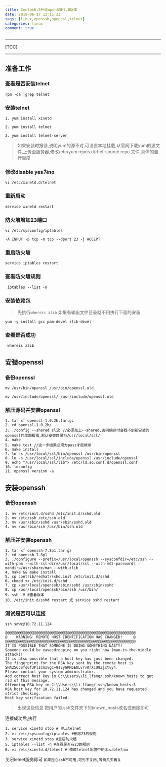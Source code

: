 ```yaml
---
title: Centos6.5升级openSSH7.8版本
date: 2019-06-17 13:15:33
tags: [linux,openssh,openssl,telnet]
categories: linux
comment: true
---
```



-----

[TOC]

---

## 准备工作


### 查看是否安装telnet
```
rpm -qa |grep telnet
```

### 安装telnet
```
1. yum install xinetd

2. yum install telnet

3. yum install telnet-server
```

>如果安装时报错,说明yum的源不对,可设置本地挂载,从官网下载yum的源文件,上传至服务器,修改/etc/yum.repos.d/rhel-source.repo 文件,具体的自行百度


### 修改disable yes为no
```
vi /etc/xinetd.d/telnet
```

### 重新启动
```
service xinetd restart
```

### 防火墙增加23端口

```
vi /etc/sysconfig/iptables

-A INPUT -p tcp -m tcp --dport 23 -j ACCEPT
```

### 重启防火墙
```
service iptables restart
```
### 查看防火墙规则

```
 iptables --list -n
```

### 安装依赖包
>先执行`whereis zlib` 如果有输出文件目录就不用执行下面的安装
```
yum -y install gcc pam-devel zlib-devel
```

### 查看是否成功

```
 whereis zlib
```

## 安装openssl

### 备份openssl
```
mv /usr/bin/openssl /usr/bin/openssl.old

mv /usr/include/openssl/ /usr/include/openssl.old
```
### 解压源码并安装openssl
```
1. tar xf openssl-1.0.2h.tar.gz 
2. cd openssl-1.0.2h/
3. ./config --shared zlib //必须加上--shared,否则编译时会找不到新安装的openssl的库而报错,默认安装目录为/usr/local/ssl/
4. make
5. make test //这一步结果必须为pass才能继续
6. make install
7. ln -s /usr/local/ssl/bin/openssl /usr/bin/openssl 
8. ln -s /usr/local/ssl/include/openssl /usr/include/openssl
9. echo "/usr/local/ssl/lib"> /etc/ld.so.conf.d/openssl.conf
10. ldconfig
11. openssl version -a
```

## 安装openssh

### 备份openssh

```
1. mv /etc/init.d/sshd /etc/init.d/sshd.old
2. mv /etc/ssh /etc/ssh.old
3. mv /usr/sbin/sshd /usr/sbin/sshd.old
4. mv /usr/bin/ssh /usr/bin/ssh.old
```

### 解压并安装openssh

```
1. tar xf openssh-7.8p1.tar.gz
2. cd openssh-7.8p1
3. ./configure --prefix=/usr/local/openssh --sysconfdir=/etc/ssh --with-pam --with-ssl-dir=/usr/local/ssl --with-md5-passwords -mandir=/usr/share/man --with-zlib 
4. make && make install
5. cp contrib/redhat/sshd.init /etc/init.d/sshd
6. chmod +x /etc/init.d/sshd
7. cp /usr/local/openssh/sbin/sshd /usr/sbin/sshd
8. cp /usr/local/openssh/bin/ssh /usr/bin/
9. ssh -V #查看版本
10. /etc/init.d/sshd restart 或 service sshd restart
```


### 测试是否可以连接
```
ssh sdwz@10.72.11.124

@@@@@@@@@@@@@@@@@@@@@@@@@@@@@@@@@@@@@@@@@@@@@@@@@@@@@@@@@@@
@    WARNING: REMOTE HOST IDENTIFICATION HAS CHANGED!     @
@@@@@@@@@@@@@@@@@@@@@@@@@@@@@@@@@@@@@@@@@@@@@@@@@@@@@@@@@@@
IT IS POSSIBLE THAT SOMEONE IS DOING SOMETHING NASTY!
Someone could be eavesdropping on you right now (man-in-the-middle attack)!
It is also possible that a host key has just been changed.
The fingerprint for the RSA key sent by the remote host is
SHA256:SfqGfJPlzcmIvgC+9sSyGKM5EULvrvRrXcU9Zjctvy4.
Please contact your system administrator.
Add correct host key in C:\\Users\\li_lfang/.ssh/known_hosts to get rid of this message.
Offending RSA key in C:\\Users\\li_lfang/.ssh/known_hosts:3
RSA host key for 10.72.11.124 has changed and you have requested strict checking.
Host key verification failed.

```
> 出现这些信息 把用户的.ssh文件夹下的known_hosts改名或删除即可

连接成功后,执行
```
1. service xinetd stop # 停止telnet
2. vi /etc/sysconfig/iptables #删除23的规则
3. service xinetd stop #重启防火墙
5. iptables --list -n #查看是否有23的规则
6. vi /etc/xinetd.d/telnet # 修改telnet配置中的disable为no
```
关闭telnet服务即可 `如果担心ssh不可用,可先不关闭,等待几天再关`
